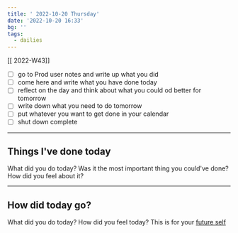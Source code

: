 ```yaml
---
title: ' 2022-10-20 Thursday'
date: '2022-10-20 16:33'
bg: '' 
tags:
  - dailies
---
```


[[ 2022-W43]]
- [ ] go to Prod user notes and write up what you did
- [ ] come here and write what you have done today
- [ ] reflect on the day and think about what you could od better for tomorrow
- [ ] write down what you need to do tomorrow
- [ ] put whatever you want to get done in your calendar
- [ ] shut down complete
___________________________
## Things I've done today
What did you do today? Was it the most important thing you could've done? How did you feel about it?

___________________________
## How did today go?
What did you do today? How did you feel today? This is for your [future self](https://sive.rs/dj)